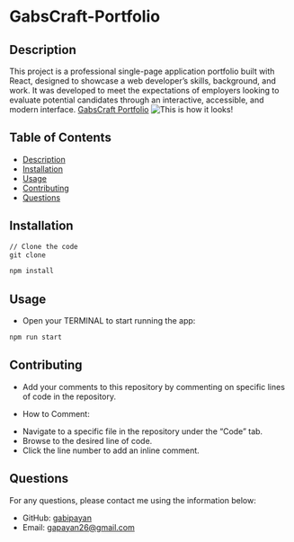 # GabsCraft-Portfolio

## Description

This project is a professional single-page application portfolio built with React, designed to showcase a web developer’s skills, background, and work. It was developed to meet the expectations of employers looking to evaluate potential candidates through an interactive, accessible, and modern interface. [GabsCraft Portfolio](https://bucolic-tiramisu-04c9fb.netlify.app/)
![This is how it looks!](https://github.com/user-attachments/assets/ad22f60a-a07c-41e5-aa5d-63926263d742)


## Table of Contents
- [Description](#description)
- [Installation](#installation)
- [Usage](#usage)
- [Contributing](#contributing)
- [Questions](#questions)

##  Installation 

```md
// Clone the code
git clone 
```
```bash
npm install
```

## Usage

* Open your TERMINAL to start running the app:

```bash
npm run start
```

 ##  Contributing
* Add your comments to this repository by commenting on specific lines of code in the repository.

* How to Comment:
- Navigate to a specific file in the repository under the “Code” tab.
- Browse to the desired line of code.
- Click the line number to add an inline comment.

 ##  Questions
For any questions, please contact me using the information below:
- GitHub: [gabipayan](https://github.com/gabipayan)
- Email: [gapayan26@gmail.com](gapayan26@gmail.com)
 

